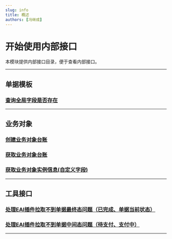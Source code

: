 ```yaml
---
slug: info
title: 概述
authors: [冯继成]
---
```


# 开始使用内部接口

本模块提供内部接口目录，便于查看内部接口。

---
## 单据模板
### [查询全局字段是否存在](/docs/open-api/inside/get-customs-param-checkProperty)

---
## 业务对象
### [创建业务对象台账](/docs/open-api/inside/inside-createLedger)
### [获取业务对象台账](/docs/open-api/inside/get-entity-leader)
### [获取业务对象实例信息(自定义字段)](/docs/open-api/inside/get-entity-object-searchAnslysis)

---
## 工具接口
### [处理EAI插件拉取不到单据最终态问题（已完成、单据当前状态）](/docs/open-api/inside/flowDetails-stuckFlow) 

### [处理EAI插件拉取不到单据中间态问题（待支付、支付中）](/docs/open-api/inside/setDataBase)

---






